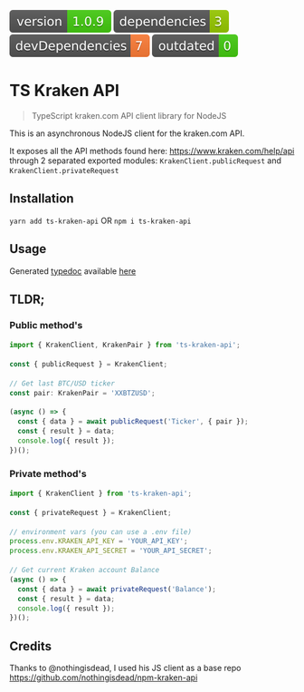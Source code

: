 <img src=".ci_badges/npm-version-badge.svg" /> <img src=".ci_badges/npm-dependencies-badge.svg" /> <img src=".ci_badges/npm-devdependencies-badge.svg" /> <img src=".ci_badges/npm-outdated-dependencies-badge.svg" />

# TS Kraken API

> TypeScript kraken.com API client library for NodeJS

This is an asynchronous NodeJS client for the kraken.com API.

It exposes all the API methods found here: https://www.kraken.com/help/api through 2 separated exported modules: `KrakenClient.publicRequest` and `KrakenClient.privateRequest`

## Installation
  `yarn add ts-kraken-api` OR `npm i ts-kraken-api`

## Usage

Generated [typedoc](https://www.npmjs.com/package/typedoc) available [here](https://yeikiu.github.io/ts-kraken-api/)

## TLDR;

### Public method's

```typescript
import { KrakenClient, KrakenPair } from 'ts-kraken-api';

const { publicRequest } = KrakenClient;

// Get last BTC/USD ticker
const pair: KrakenPair = 'XXBTZUSD';

(async () => {
  const { data } = await publicRequest('Ticker', { pair });
  const { result } = data;
  console.log({ result });
})();
```


### Private method's

```typescript
import { KrakenClient } from 'ts-kraken-api';

const { privateRequest } = KrakenClient;

// environment vars (you can use a .env file)
process.env.KRAKEN_API_KEY = 'YOUR_API_KEY';
process.env.KRAKEN_API_SECRET = 'YOUR_API_SECRET';

// Get current Kraken account Balance
(async () => {
  const { data } = await privateRequest('Balance');
  const { result } = data;
  console.log({ result });
})();
```


## Credits

Thanks to @nothingisdead, I used his JS client as a base repo https://github.com/nothingisdead/npm-kraken-api 

